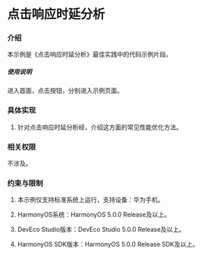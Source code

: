 # 点击响应时延分析

### 介绍

本示例是《点击响应时延分析》最佳实践中的代码示例片段。

##### 使用说明

进入首面，点击按钮，分别进入示例页面。


### 具体实现

1. 针对点击响应时延分析经，介绍这方面的常见性能优化方法。

### 相关权限

不涉及。

### 约束与限制

1. 本示例仅支持标准系统上运行，支持设备：华为手机。

2. HarmonyOS系统：HarmonyOS 5.0.0 Release及以上。

3. DevEco Studio版本：DevEco Studio 5.0.0 Release及以上。

4. HarmonyOS SDK版本：HarmonyOS 5.0.0 Release SDK及以上。